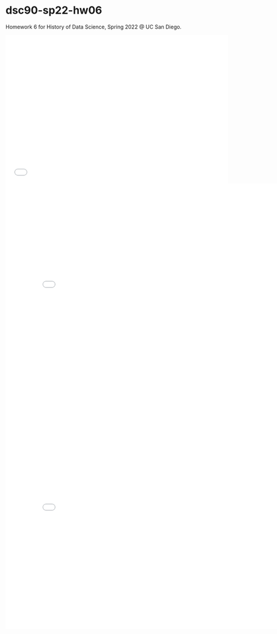 # dsc90-sp22-hw06
Homework 6 for History of Data Science, Spring 2022 @ UC San Diego.

<iframe src='./snow-map.html' width=600 height=400 frameBorder=0></iframe>

<iframe src='./galton-scatter.html' width=800 height=600 frameBorder=0></iframe>

<iframe src='./france-pop.html' width=800 height=600 frameBorder=0></iframe>
